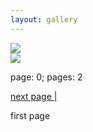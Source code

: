 ```yaml
---
layout: gallery
---
```


<div class="jimped_thum_collection">

<div class="jimped_thum">
<a href="\img\gallery_collections\art_heart\barack-and-flag.jpg">
<img src="\img\gallery_collections\art_heart\barack-and-flag_jimped_64.jpg">
</a>
</div>

<div class="jimped_thum">
<a href="\img\gallery_collections\art_heart\barak-laughing-by elijah.jpg">
<img src="\img\gallery_collections\art_heart\barak-laughing-by elijah_jimped_64.jpg">
</a>
</div>

<p>page: 0; pages: 2</p><a href="art_heart_1.html">next page |</a><p>first page</p><br></div>